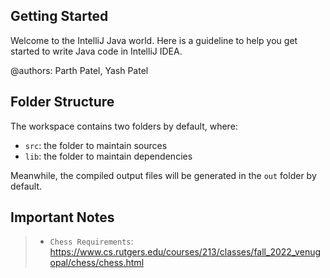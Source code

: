 ## Getting Started


Welcome to the IntelliJ Java world. Here is a guideline to help you get started to write Java code in IntelliJ IDEA.

@authors: Parth Patel, Yash Patel
## Folder Structure

The workspace contains two folders by default, where:

- `src`: the folder to maintain sources
- `lib`: the folder to maintain dependencies

Meanwhile, the compiled output files will be generated in the `out` folder by default.

## Important Notes

> - `Chess Requirements`: https://www.cs.rutgers.edu/courses/213/classes/fall_2022_venugopal/chess/chess.html



